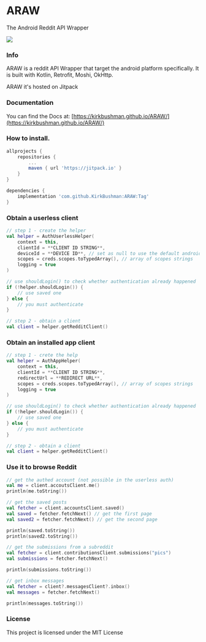 # ARAW
The Android Reddit API Wrapper

[![](https://jitpack.io/v/KirkBushman/ARAW.svg)](https://jitpack.io/#KirkBushman/ARAW)


### Info

ARAW is a reddit API Wrapper that target the android platform specifically.
It is built with Kotlin, Retrofit, Moshi, OkHttp.

ARAW it's hosted on Jitpack


### Documentation 

You can find the Docs at: [https://kirkbushman.github.io/ARAW/](https://kirkbushman.github.io/ARAW/)


### How to install.

```groovy
allprojects {
    repositories {
        ...
        maven { url 'https://jitpack.io' }
    }
}

dependencies {
    implementation 'com.github.KirkBushman:ARAW:Tag'
}
```

### Obtain a userless client

```kotlin
// step 1 - create the helper
val helper = AuthUserlessHelper(
    context = this,
    clientId = **CLIENT ID STRING**,
    deviceId = **DEVICE ID**, // set as null to use the default android UUID
    scopes = creds.scopes.toTypedArray(), // array of scopes strings
    logging = true
)

// use shouldLogin() to check whether authentication already happened
if (!helper.shouldLogin()) {
    // use saved one
} else {
    // you must authenticate
}

// step 2 - obtain a client 
val client = helper.getRedditClient()
```

### Obtain an installed app client

```kotlin
// step 1 - crete the help
val helper = AuthAppHelper(
    context = this,
    clientId = **CLIENT ID STRING**,
    redirectUrl = **REDIRECT URL**,
    scopes = creds.scopes.toTypedArray(), // array of scopes strings
    logging = true
)

// use shouldLogin() to check whether authentication already happened
if (!helper.shouldLogin()) {
    // use saved one
} else {
    // you must authenticate
}

// step 2 - obtain a client 
val client = helper.getRedditClient()
```

### Use it to browse Reddit

```kotlin
// get the authed account (not possible in the userless auth)
val me = client.accoutsClient.me()
println(me.toString())

// get the saved posts 
val fetcher = client.accountsClient.saved()
val saved = fetcher.fetchNext() // get the first page
val saved2 = fetcher.fetchNext() // get the second page

println(saved.toString())
println(saved2.toString())

// get the submissions from a subreddit
val fetcher = client.contributionsClient.submissions("pics")
val submissions = fetcher.fetchNext()

println(submissions.toString())

// get inbox messages
val fetcher = client?.messagesClient?.inbox()
val messages = fetcher.fetchNext()

println(messages.toString())
```

### License
This project is licensed under the MIT License
